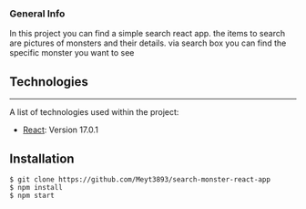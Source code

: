 ### General Info
In this project you can find a simple search react app. the items to search are pictures of monsters and their details. via search box you can find the specific monster you want to see
## Technologies
***
A list of technologies used within the project:
* [React](https://example.com): Version 17.0.1 
## Installation

```
$ git clone https://github.com/Meyt3893/search-monster-react-app
$ npm install
$ npm start
```
